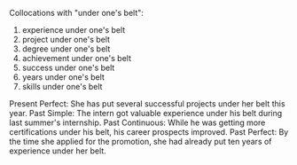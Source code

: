 Collocations with "under one's belt":

1. experience under one's belt
2. project under one's belt
3. degree under one's belt
4. achievement under one's belt
5. success under one's belt
6. years under one's belt
7. skills under one's belt

Present Perfect: She has put several successful projects under her belt this year.
Past Simple: The intern got valuable experience under his belt during last summer's internship.
Past Continuous: While he was getting more certifications under his belt, his career prospects improved.
Past Perfect: By the time she applied for the promotion, she had already put ten years of experience under her belt.